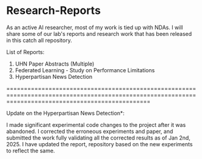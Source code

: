 # Research-Reports

As an active AI researcher, most of my work is tied up with NDAs. I will share some of our lab's reports and research work that has been released in this catch all repository. 

List of Reports:

1. UHN Paper Abstracts (Multiple)
2. Federated Learning - Study on Performance Limitations
3. Hyperpartisan News Detection

=====================================================================================================================================================

Update on the Hyperpartisan News Detection*: 

I made significant experimental code changes to the project after it was abandoned. I corrected the erroneous experiments and paper, and submitted the work fully validating all the corrected results as of Jan 2nd, 2025. I have updated the report, repository based on the new experiments to reflect the same.
